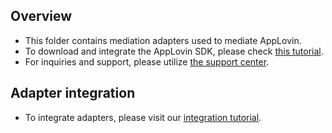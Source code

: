## Overview
* This folder contains mediation adapters used to mediate AppLovin.
* To download and integrate the AppLovin SDK, please check [this tutorial](https://www.applovin.com/integration#iosMoPubIntegration).
* For inquiries and support, please utilize [the support center](https://support-developer.applovin.com/hc/en-us).

## Adapter integration
* To integrate adapters, please visit our [integration tutorial](https://developers.mopub.com/docs/ios/integrating-networks/).


